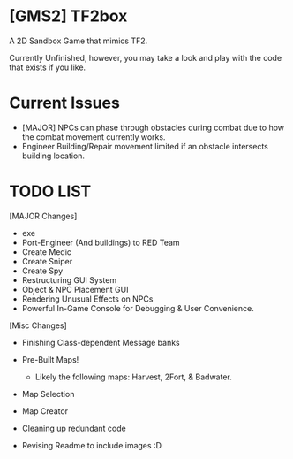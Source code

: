 # [GMS2] TF2box
 A 2D Sandbox Game that mimics TF2.

 Currently Unfinished, however, you may take a look and play with the code that exists if you like.

# Current Issues
- [MAJOR] NPCs can phase through obstacles during combat due to how the combat movement currently works.
- Engineer Building/Repair movement limited if an obstacle intersects building location.

# TODO LIST
[MAJOR Changes]
- exe
- Port-Engineer (And buildings) to RED Team
- Create Medic
- Create Sniper
- Create Spy
- Restructuring GUI System
- Object & NPC Placement GUI
- Rendering Unusual Effects on NPCs
- Powerful In-Game Console for Debugging & User Convenience.

[Misc Changes]
- Finishing Class-dependent Message banks
- Pre-Built Maps!
  - Likely the following maps: Harvest, 2Fort, & Badwater.
- Map Selection
- Map Creator
- Cleaning up redundant code

- Revising Readme to include images :D
